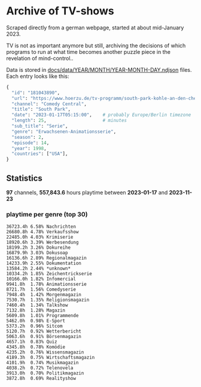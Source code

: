 # Archive of TV-shows

Scraped directly from a german webpage, started at about mid-January 2023.

TV is not as important anymore but still, archiving the decisions of which programs to run at what time
becomes another puzzle piece in the revelation of mind-control.. 

Data is stored in [docs/data/YEAR/MONTH/YEAR-MONTH-DAY.ndjson](docs/data/) files. 
Each entry looks like this:

```python
{
  "id": "181043890", 
  "url": "https://www.hoerzu.de/tv-programm/south-park-kohle-an-den-chefkoch/bid_181043890/", 
  "channel": "Comedy Central", 
  "title": "South Park", 
  "date": "2023-01-17T05:15:00",    # probably Europe/Berlin timezone 
  "length": 25,                     # minutes 
  "sub_title": "Serie", 
  "genre": "Erwachsenen-Animationsserie", 
  "season": 2, 
  "episode": 14, 
  "year": 1998, 
  "countries": ["USA"],
}
```

## Statistics

**97** channels, **557,843.6** hours playtime between **2023-01-17** and **2023-11-23**


### playtime per genre (top 30)

    36723.4h 6.58% Nachrichten
    26680.8h 4.78% Verkaufsshow
    22485.0h 4.03% Krimiserie
    18920.6h 3.39% Werbesendung
    18199.2h 3.26% Dokureihe
    16879.9h 3.03% Dokusoap
    16136.6h 2.89% Regionalmagazin
    14233.9h 2.55% Dokumentation
    13584.2h 2.44% *unknown*
    10334.2h 1.85% Zeichentrickserie
    10166.0h 1.82% Infomercial
    9941.8h  1.78% Animationsserie
    8721.7h  1.56% Comedyserie
    7948.4h  1.42% Morgenmagazin
    7530.7h  1.35% Religionsmagazin
    7460.4h  1.34% Talkshow
    7132.8h  1.28% Magazin
    5609.8h  1.01% Programmende
    5462.0h  0.98% E-Sport
    5373.2h  0.96% Sitcom
    5120.7h  0.92% Wetterbericht
    5063.6h  0.91% Börsenmagazin
    4657.1h  0.83% Quiz
    4345.8h  0.78% Komödie
    4235.2h  0.76% Wissensmagazin
    4189.3h  0.75% Wirtschaftsmagazin
    4101.9h  0.74% Musikmagazin
    4038.2h  0.72% Telenovela
    3913.0h  0.70% Politikmagazin
    3872.8h  0.69% Realityshow
